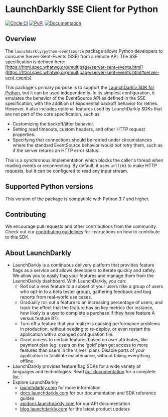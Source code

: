 # LaunchDarkly SSE Client for Python

[![Circle CI](https://img.shields.io/circleci/project/launchdarkly/python-eventsource.png)](https://circleci.com/gh/launchdarkly/python-eventsource)
[![PyPI](https://img.shields.io/pypi/v/launchdarkly-eventsource.svg?maxAge=2592000)](https://pypi.python.org/pypi/launchdarkly-eventsource)
[![Documentation](https://img.shields.io/static/v1?label=GitHub+Pages&message=API+reference&color=00add8)](https://launchdarkly.github.io/python-eventsource)

## Overview

The `launchdarkly/python-eventsource` package allows Python developers to consume Server-Sent-Events (SSE) from a remote API. The SSE specification is defined here: [https://html.spec.whatwg.org/multipage/server-sent-events.html](https://html.spec.whatwg.org/multipage/server-sent-events.html#server-sent-events)

This package's primary purpose is to support the [LaunchDarkly SDK for Python](https://github.com/launchdarkly/python-server-sdk), but it can be used independently. In its simplest configuration, it emulates the behavior of the EventSource API as defined in the SSE specification, with the addition of exponential backoff behavior for retries. However, it also includes optional features used by LaunchDarkly SDKs that are not part of the core specification, such as:

* Customizing the backoff/jitter behavior.
* Setting read timeouts, custom headers, and other HTTP request properties.
* Specifying that connections should be retried under circumstances where the standard EventSource behavior would not retry them, such as if the server returns an HTTP error status.

This is a synchronous implementation which blocks the caller's thread when reading events or reconnecting. By default, it uses `urllib3` to make HTTP requests, but it can be configured to read any input stream.

## Supported Python versions

This version of the package is compatible with Python 3.7 and higher.

## Contributing

We encourage pull requests and other contributions from the community. Check out our [contributing guidelines](CONTRIBUTING.md) for instructions on how to contribute to this SDK.

## About LaunchDarkly

* LaunchDarkly is a continuous delivery platform that provides feature flags as a service and allows developers to iterate quickly and safely. We allow you to easily flag your features and manage them from the LaunchDarkly dashboard.  With LaunchDarkly, you can:
    * Roll out a new feature to a subset of your users (like a group of users who opt-in to a beta tester group), gathering feedback and bug reports from real-world use cases.
    * Gradually roll out a feature to an increasing percentage of users, and track the effect that the feature has on key metrics (for instance, how likely is a user to complete a purchase if they have feature A versus feature B?).
    * Turn off a feature that you realize is causing performance problems in production, without needing to re-deploy, or even restart the application with a changed configuration file.
    * Grant access to certain features based on user attributes, like payment plan (eg: users on the ‘gold’ plan get access to more features than users in the ‘silver’ plan). Disable parts of your application to facilitate maintenance, without taking everything offline.
* LaunchDarkly provides feature flag SDKs for a wide variety of languages and technologies. Read [our documentation](https://docs.launchdarkly.com/sdk) for a complete list.
* Explore LaunchDarkly
    * [launchdarkly.com](https://www.launchdarkly.com/ "LaunchDarkly Main Website") for more information
    * [docs.launchdarkly.com](https://docs.launchdarkly.com/  "LaunchDarkly Documentation") for our documentation and SDK reference guides
    * [apidocs.launchdarkly.com](https://apidocs.launchdarkly.com/  "LaunchDarkly API Documentation") for our API documentation
    * [blog.launchdarkly.com](https://blog.launchdarkly.com/  "LaunchDarkly Blog Documentation") for the latest product updates
